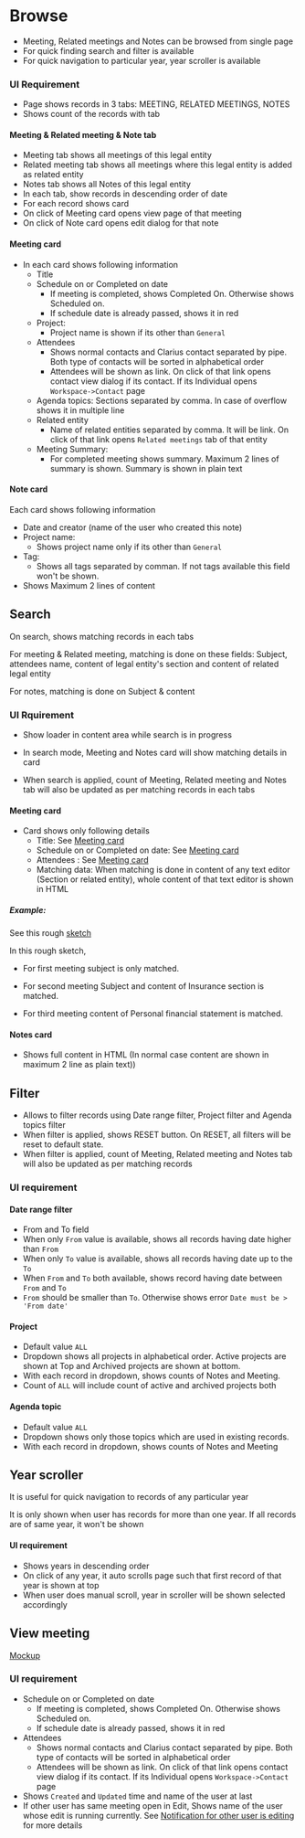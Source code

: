 # Browse

- Meeting, Related meetings and Notes can be browsed from single page
- For quick finding search and filter is available
- For quick navigation to particular year, year scroller is available



### UI Requirement

- Page shows records in 3 tabs: MEETING, RELATED MEETINGS, NOTES
- Shows count of the records with tab

#### Meeting & Related meeting & Note tab

- Meeting tab shows all meetings of this legal entity
- Related meeting tab shows  all meetings where this legal entity is added as related entity 
- Notes tab shows all Notes of this legal entity
- In each tab, show records in descending order of date
- For each record shows card
- On click of Meeting card opens view page of that meeting
- On click of Note card opens edit dialog for that note

#### Meeting card

- In each card shows following information
  - Title
  - Schedule on or Completed on date
    - If meeting is completed, shows Completed On. Otherwise shows Scheduled on. 
    - If schedule date is already passed, shows it in red
  - Project: 
    - Project name is shown if its other than `General`
  - Attendees
    - Shows normal contacts and Clarius contact separated by pipe. Both type of contacts will be sorted in alphabetical order
    - Attendees will be shown as link. On click of that link opens contact view dialog if its contact. If its Individual opens `Workspace->Contact` page
  - Agenda topics: Sections separated by comma. In case of overflow shows it in multiple line
  - Related entity
    - Name of related entities separated by comma. It will be link.  On click of that link opens  `Related meetings` tab of that entity
  - Meeting Summary:
    - For completed meeting shows summary. Maximum 2 lines of summary is shown. Summary is shown in plain text

#### Note card

Each card shows following information

- Date and creator (name of the user who created this note)
- Project name:  
  - Shows project name only if its other than `General`
- Tag:
  - Shows all tags separated by comman. If not tags available this field won't be shown.
- Shows Maximum 2 lines of content



## Search 

On search, shows matching records in each tabs

For meeting & Related meeting, matching is done on these fields: Subject, attendees name, content of legal entity's section  and content of related legal entity

For notes, matching is done on Subject & content

### UI Rquirement

- Show loader in content area while search is in progress

- In search mode, Meeting and Notes card will show matching details in card
- When search is applied, count of Meeting, Related meeting and Notes tab will also be updated as per matching records in each tabs

#### Meeting card

- Card shows only following details
  - Title: See [Meeting card](#meeting-card)
  - Schedule on or Completed on date: See [Meeting card](#meeting-card)
  - Attendees : See [Meeting card](#meeting-card)
  - Matching data: When matching is done in content of any text editor (Section or related entity), whole content of that text editor is shown in HTML

##### Example: 

See this rough [sketch](https://drive.google.com/file/d/1IzYHsBVXsoebC_tX-bncGVomwk5TpZ5d/view)

In this rough sketch, 

- For first meeting subject is only matched.

- For second meeting Subject and content of Insurance section is matched.

- For third meeting content of Personal financial statement is matched.

#### Notes card

- Shows full content in HTML (In normal case content are shown in maximum 2 line as plain text))

## Filter

- Allows to filter records using Date range filter, Project filter and Agenda topics filter
- When filter is applied, shows RESET button. On RESET, all filters will be  reset to default state.
- When filter is applied, count of Meeting, Related meeting and Notes tab will also be updated as per matching records

### UI requirement

#### Date range filter

- From and To field
- When only `From` value is available, shows all records having date higher than `From`
- When only `To` value is available, shows all records having date up to the `To`
- When `From` and `To` both available, shows record having date between `From` and `To`
- `From` should be smaller than `To`.  Otherwise shows error `Date must be > 'From date'`

#### Project

- Default value `ALL`
- Dropdown shows all projects in alphabetical order. Active projects are shown at Top and Archived projects are shown at bottom. 
- With each record in dropdown, shows counts of Notes and Meeting. 
- Count of `ALL` will include count of active and archived projects both

#### Agenda topic

- Default value `ALL`
- Dropdown shows only those topics which are used in existing records.
- With each record in dropdown, shows counts of Notes and Meeting

## Year scroller

It is useful for quick navigation to records of any particular year

It is only shown when user has records for more than one year. If all records are of same year, it won't be shown

#### UI requirement

- Shows years in descending order
- On click of any year, it auto scrolls page such that first record of that year is shown at top
- When user does manual scroll, year in scroller will be shown selected accordingly

## View meeting

[Mockup](https://drive.google.com/file/d/1iamIm_MzoKD61vWZtfh6gokxiU7vxrIA/view)

### UI requirement

- Schedule on or Completed on date
  - If meeting is completed, shows Completed On. Otherwise shows Scheduled on. 
  - If schedule date is already passed, shows it in red
- Attendees
  - Shows normal contacts and Clarius contact separated by pipe. Both type of contacts will be sorted in alphabetical order
  - Attendees will be shown as link. On click of that link opens contact view dialog if its contact. If its Individual opens `Workspace->Contact` page
- Shows `Created` and `Updated` time and name of the user at last
- If other user has same meeting open in Edit, Shows name of the user whose edit is running currently. See [Notification for other user is editing](./meeting#notification-for-other-user-is-editing) for more details